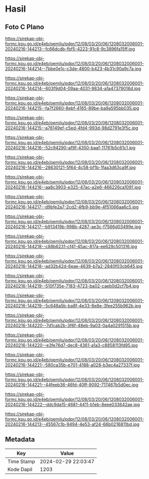 # Hasil

## Foto C Plano

https://sirekap-obj-formc.kpu.go.id/e4eb/pemilu/pdpr/12/08/03/20/06/1208032006001-20240216-144213--fc66dcdb-fbf5-4223-91c8-9c3896fa15ff.jpg

https://sirekap-obj-formc.kpu.go.id/e4eb/pemilu/pdpr/12/08/03/20/06/1208032006001-20240216-144214--7bbe0e1c-c3de-4800-b423-4b31c90a9c7a.jpg

https://sirekap-obj-formc.kpu.go.id/e4eb/pemilu/pdpr/12/08/03/20/06/1208032006001-20240216-144214--603f9d04-09aa-4031-9834-a1a47379018d.jpg

https://sirekap-obj-formc.kpu.go.id/e4eb/pemilu/pdpr/12/08/03/20/06/1208032006001-20240216-144215--fa7f2660-8ebf-4165-89be-ba9a595bb035.jpg

https://sirekap-obj-formc.kpu.go.id/e4eb/pemilu/pdpr/12/08/03/20/06/1208032006001-20240216-144215--a76149ef-c5ed-4fd4-993d-98d2791e3f5c.jpg

https://sirekap-obj-formc.kpu.go.id/e4eb/pemilu/pdpr/12/08/03/20/06/1208032006001-20240216-144216--52c94290-af9f-4350-baaf-11761b5c61c1.jpg

https://sirekap-obj-formc.kpu.go.id/e4eb/pemilu/pdpr/12/08/03/20/06/1208032006001-20240216-144216--28630121-5f64-4c58-bf1b-1faa3d63ca9f.jpg

https://sirekap-obj-formc.kpu.go.id/e4eb/pemilu/pdpr/12/08/03/20/06/1208032006001-20240216-144216--aa8c3903-e325-47ac-a2e6-466226ca1091.jpg

https://sirekap-obj-formc.kpu.go.id/e4eb/pemilu/pdpr/12/08/03/20/06/1208032006001-20240216-144217--d9bfe2a7-2cd2-4fb9-bb9e-4f51066aa6c5.jpg

https://sirekap-obj-formc.kpu.go.id/e4eb/pemilu/pdpr/12/08/03/20/06/1208032006001-20240216-144217--b913419b-998b-4287-ae3c-f7566d03499e.jpg

https://sirekap-obj-formc.kpu.go.id/e4eb/pemilu/pdpr/12/08/03/20/06/1208032006001-20240216-144218--c88b6231-cf41-45ac-817a-ee629c501316.jpg

https://sirekap-obj-formc.kpu.go.id/e4eb/pemilu/pdpr/12/08/03/20/06/1208032006001-20240216-144218--ad32b42d-6eae-4639-b7a2-2840f03cb645.jpg

https://sirekap-obj-formc.kpu.go.id/e4eb/pemilu/pdpr/12/08/03/20/06/1208032006001-20240216-144219--510f735e-7183-4723-ba02-caeb0d2cf7b4.jpg

https://sirekap-obj-formc.kpu.go.id/e4eb/pemilu/pdpr/12/08/03/20/06/1208032006001-20240216-144219--5c648a5b-ba8f-4e33-8e8e-3fee255b962b.jpg

https://sirekap-obj-formc.kpu.go.id/e4eb/pemilu/pdpr/12/08/03/20/06/1208032006001-20240216-144220--7d1cab2b-3f6f-48eb-9a03-0a4a0291515b.jpg

https://sirekap-obj-formc.kpu.go.id/e4eb/pemilu/pdpr/12/08/03/20/06/1208032006001-20240216-144220--e3fe76d7-dec8-4361-a1a3-c8858113fd95.jpg

https://sirekap-obj-formc.kpu.go.id/e4eb/pemilu/pdpr/12/08/03/20/06/1208032006001-20240216-144221--580ca35b-e701-4188-a028-b3ec4a27337f.jpg

https://sirekap-obj-formc.kpu.go.id/e4eb/pemilu/pdpr/12/08/03/20/06/1208032006001-20240216-144221--44feeb36-46fd-40ff-9092-717467b5d0ec.jpg

https://sirekap-obj-formc.kpu.go.id/e4eb/pemilu/pdpr/12/08/03/20/06/1208032006001-20240216-144222--ddc9da15-4681-4411-b1eb-8eee033642ae.jpg

https://sirekap-obj-formc.kpu.go.id/e4eb/pemilu/pdpr/12/08/03/20/06/1208032006001-20240216-144213--45567c1b-9494-4e53-af24-66b0216811bd.jpg


## Metadata

| Key        | Value               |
| ---------- | ------------------- |
| Time Stamp | 2024-02-29 22:03:47 |
| Kode Dapil | 1203                |



